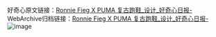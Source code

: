 好奇心原文链接：[Ronnie Fieg X PUMA 复古跑鞋_设计_好奇心日报-](https://www.qdaily.com/articles/7745.html)
WebArchive归档链接：[Ronnie Fieg X PUMA 复古跑鞋_设计_好奇心日报-](http://web.archive.org/web/20190623172844/https://www.qdaily.com/articles/7745.html)
![image](http://ww3.sinaimg.cn/large/007d5XDply1g3x0xc8fn3j30u03roe4u)